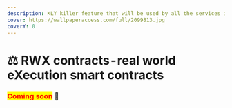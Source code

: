```yaml
---
description: KLY killer feature that will be used by all the services in ecosystem
cover: https://wallpaperaccess.com/full/2099813.jpg
coverY: 0
---
```


# ⚖ RWX contracts - real world eXecution smart contracts

### <mark style="color:red;">**Coming soon**</mark> 👻
